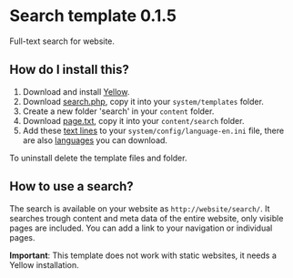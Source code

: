 Search template 0.1.5
=====================
Full-text search for website.

How do I install this?
----------------------
1. Download and install [Yellow](https://github.com/datenstrom/yellow/).  
2. Download [search.php](search.php?raw=true), copy it into your `system/templates` folder.  
3. Create a new folder 'search' in your `content` folder.
4. Download [page.txt](page.txt?raw=true), copy it into your `content/search` folder.
5. Add these [text lines](searchtext.ini?raw=true) to your `system/config/language-en.ini` file, there are also [languages](https://github.com/datenstrom/yellow-extensions/tree/master/languages) you can download.

To uninstall delete the template files and folder.

How to use a search?
--------------------
The search is available on your website as `http://website/search/`. It searches trough content and meta data of the entire website, only visible pages are included. You can add a link to your navigation or individual pages.

**Important**: This template does not work with static websites, it needs a Yellow installation.